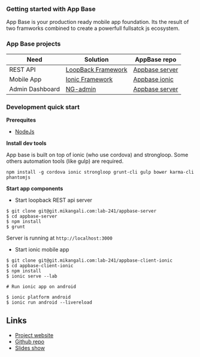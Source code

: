 ### Getting started with App Base

App Base is your production ready mobile app foundation.
Its the result of two framworks combined to create a powerfull fullsatck js ecosystem.

### App Base projects

| Need |Solution| AppBase repo |
|---|---|---|
|REST API|[LoopBack Framework](https://strongloop.com/node-js/loopback-framework)|[Appbase server](https://github.com/lab-241/appbase-server)|
|Mobile App|[Ionic Framework](http://ionicframework.com/)|[Appbase ionic](https://github.com/lab-241/appbase-client-ionic)|
|Admin Dashboard|[NG-admin](https://github.com/marmelab/ng-admin)|[Appbase server](https://github.com/lab-241/appbase-server)|

### Development quick start

__Prerequites__

* [NodeJs](https://nodejs.org/en/download/package-manager)

__Install dev tools__

App base is built on top of ionic (who use cordova) and strongloop.
Some others automation tools (like gulp) are required.

```
npm install -g cordova ionic strongloop grunt-cli gulp bower karma-cli phantomjs
```

__Start app components__

* Start loopback REST api server

```
$ git clone git@git.mikangali.com:lab-241/appbase-server
$ cd appbase-server
$ npm install
$ grunt
```

Server is running at `http://localhost:3000`

* Start ionic mobile app

```
$ git clone git@git.mikangali.com:lab-241/appbase-client-ionic
$ cd appbase-client-ionic
$ npm install
$ ionic serve --lab

# Run ionic app on android

$ ionic platform android
$ ionic run android --livereload
```

## Links

* [Project website](http://appbase.ga)
* [Github repo](https://github.com/lab-241/appbase)
* [Slides show](https://slides.com/mikamboo/app-base/edit)
